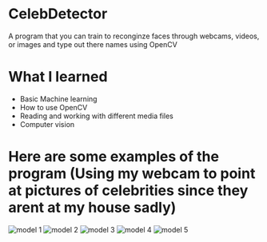 # CelebDetector
A program that you can train to reconginze faces through webcams, videos, or images and type out there names using OpenCV

# What I learned 
- Basic Machine learning
- How to use OpenCV 
- Reading and working with different media files
- Computer vision

# Here are some examples of the program (Using my webcam to point at pictures of celebrities since they arent at my house sadly)
![model 1](https://user-images.githubusercontent.com/105137053/172661953-8260e9e6-8f31-4eae-875e-8cc6ecc0d3f2.PNG)
![model 2](https://user-images.githubusercontent.com/105137053/172661959-4171836b-29b0-48d7-aa80-21fa597e7996.PNG)
![model 3](https://user-images.githubusercontent.com/105137053/172661965-39fbebe1-3f26-4f12-afd6-a1142b36ca27.PNG)
![model 4](https://user-images.githubusercontent.com/105137053/172661971-227c6558-af2b-4faa-a4b7-15ef4f02f3d9.PNG)
![model 5](https://user-images.githubusercontent.com/105137053/172661979-ae240ab1-8da7-4456-b051-06c4b5188d42.PNG)
